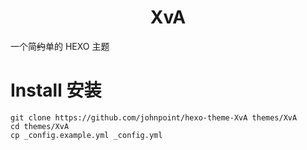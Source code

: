 # <div align="center">XvA</div>

一个简~~约~~单的 HEXO 主题

# Install 安装

```
git clone https://github.com/johnpoint/hexo-theme-XvA themes/XvA
cd themes/XvA
cp _config.example.yml _config.yml
```
